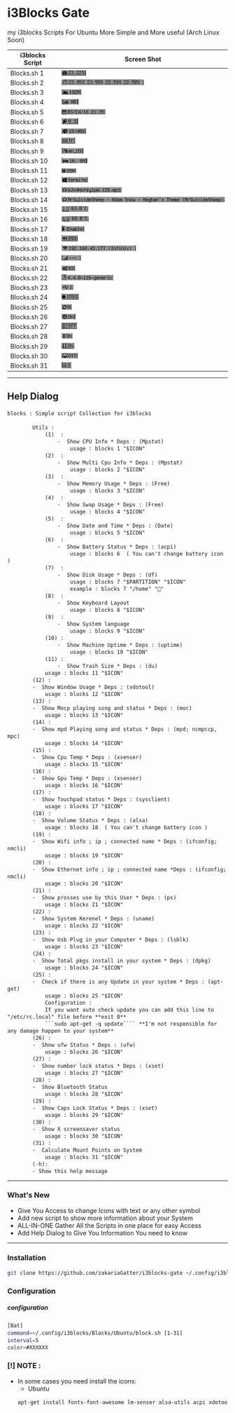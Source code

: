 # i3Blocks Gate 

my i3blocks Scripts For Ubuntu More Simple and More useful (Arch Linux Soon)

| i3blocks Script |  Screen Shot |
|-----------------|--------------|
| Blocks.sh 1     | ![img](./screenshot/cpu.png)
| Blocks.sh 2     | ![img](./screenshot/cpus.png)
| Blocks.sh 3     | ![img](./screenshot/mem.png)
| Blocks.sh 4     | ![img](./screenshot/swap.png)
| Blocks.sh 5     | ![img](./screenshot/date.png)
| Blocks.sh 6     | ![img](./screenshot/bat.png)
| Blocks.sh 7     | ![img](./screenshot/disk.png)
| Blocks.sh 8     | ![img](./screenshot/key.png)
| Blocks.sh 9     | ![img](./screenshot/long.png)
| Blocks.sh 10    | ![img](./screenshot/uptime.png)
| Blocks.sh 11    | ![img](./screenshot/trash.png)
| Blocks.sh 12    | ![img](./screenshot/window.png)
| Blocks.sh 13    | ![img](./screenshot/mocp.png)
| Blocks.sh 14    | ![img](./screenshot/mpd.png)
| Blocks.sh 15    | ![img](./screenshot/cpu-temp.png)
| Blocks.sh 16    | ![img](./screenshot/gpu-temp.png)
| Blocks.sh 17    | ![img](./screenshot/mouse.png)
| Blocks.sh 18    | ![img](./screenshot/vol.png)
| Blocks.sh 19    | ![img](./screenshot/wifi.png)
| Blocks.sh 20    | ![img](./screenshot/ethernet.png)
| Blocks.sh 21    | ![img](./screenshot/ps.png)
| Blocks.sh 22    | ![img](./screenshot/kernel.png)
| Blocks.sh 23    | ![img](./screenshot/usb.png)
| Blocks.sh 24    | ![img](./screenshot/pkgs.png)
| Blocks.sh 25    | ![img](./screenshot/update.png)
| Blocks.sh 26    | ![img](./screenshot/ufw.png)
| Blocks.sh 27    | ![img](./screenshot/numlock.png)
| Blocks.sh 28    | ![img](./screenshot/bluetooth.png)
| Blocks.sh 29    | ![img](./screenshot/caplock.png)
| Blocks.sh 30    | ![img](./screenshot/x-screensaver.png)
| Blocks.sh 31    | ![img](./screenshot/mount.png)

---
## Help Dialog
```
blocks : Simple script Collection for i3blocks 

        Utils : 
            (1)  :
                -  Show CPU Info * Deps : (Mpstat)
                    usage : blocks 1 "$ICON"
            (2)  :
                -  Show Multi Cpu Info * Deps : (Mpstat)
                    usage : blocks 2 "$ICON"
            (3)  :
                -  Show Memory Usage * Deps : (Free)
                    usage : blocks 3 "$ICON"
            (4)  :
                -  Show Swap Usage * Deps : (Free)
                    usage : blocks 4 "$ICON"
            (5)  :
                -  Show Date and Time * Deps : (Date)
                    usage : blocks 5 "$ICON"
            (6)  :
                -  Show Battery Status * Deps : (acpi)
                    usage : blocks 6  ( You can't change battery icon )
            (7)  :
                -  Show Disk Usage * Deps : (df)
                    usage : blocks 7 "$PARTITION" "$ICON" 
                    example : blocks 7 "/home" ""
            (8)  :
                -  Show Keyboard Layout
                    usage : blocks 8 "$ICON"
            (9)  :
                -  Show System language
                    usage : blocks 9 "$ICON"
            (10) :
                -  Show Machine Uptime * Deps : (uptime)
                    usage : blocks 10 "$ICON"
            (11) :
                -  Show Trash Size * Deps : (du)
		    usage : blocks 11 "$ICON"
	    (12) :
		-  Show Window Usage * Deps : (xdotool)
		    usage : blocks 12 "$ICON"
	    (13) :
		-  Show Mocp playing song and status * Deps : (moc)
		    usage : blocks 13 "$ICON"
	    (14) :
		-  Show mpd Playing song and status * Deps : (mpd; ncmpccp, mpc)
		    usage : blocks 14 "$ICON"
	    (15) :
		-  Show Cpu Temp * Deps : (xsenser)
		    usage : blocks 15 "$ICON"
	    (16) :
		-  Show Gpu Temp * Deps : (xsenser)
		    usage : blocks 16 "$ICON"
	    (17) :
		-  Show Touchpad status * Deps : (sysclient)
		    usage : blocks 17 "$ICON"
	    (18) :
		-  Show Volume Status * Deps : (alsa)
		    usage : blocks 18  ( You can't change battery icon )
	    (19) :
		-  Show Wifi info ; ip ; connected name * Deps : (ifconfig; nmcli)
		    usage : blocks 19 "$ICON"
	    (20) :
		-  Show Ethernet info ; ip ; connected name *Deps : (ifconfig; nmcli)
		    usage : blocks 20 "$ICON"
	    (21) :
		-  Show prosses use by this User * Deps : (ps)
		    usage : blocks 21 "$ICON"
	    (22) :
		-  Show System Kerenel * Deps : (uname)
		    usage : blocks 22 "$ICON"
	    (23) :
		-  Show Usb Plug in your Computer * Deps : (lsblk)
		    usage : blocks 23 "$ICON"
	    (24) :
		-  Show Total pkgs install in your system * Deps : (dpkg)
		    usage : blocks 24 "$ICON"
	    (25) :
		-  Check if there is any Update in your system * Deps : (apt-get)
		    usage : blocks 25 "$ICON"
		    Configuration : 
			If you want auto check update you can add this line to "/etc/rc.local" file before **exit 0**
			```sudo apt-get -q update```` **I'm not responsible for any damage happen to your system**
	    (26) :
		-  Show ufw Status * Deps : (ufw)
		    usage : blocks 26 "$ICON"
	    (27) :
		-  Show number lock status * Deps : (xset)
		    usage : blocks 27 "$ICON"
	    (28) :
		-  Show Bluetooth Status 
		    usage : blocks 28 "$ICON"
	    (29) :
		-  Show Caps Lock Status * Deps : (xset)
		    usage : blocks 29 "$ICON"
	    (30) :
		-  Show X screensaver status
		    usage : blocks 30 "$ICON"
	    (31) :
		-  Calculate Mount Points on System 
		    usage : blocks 31 "$ICON"
	    (-h): 
		- Show this help message 
```
---

### What's New 

* Give You Access to change Icons with text or any other symbol 
* Add new script to show more information about your System 
* ALL-IN-ONE Gather All the Scripts in one place for easy Access 
* Add Help Dialog to Give You Information You need to know 

---

### Installation 

```bash 
git clone https://github.com/zakariaGatter/i3blocks-gate ~/.config/i3blocks/Blocks 
```

### Configuration 

##### configuration
```sh
[Bat]
command=~/.config/i3blocks/Blocks/Ubuntu/block.sh [1-31]
interval=5
color=#XXXXXX
```

### [!] NOTE :
- In some cases you need install the icons:
  - Ubuntu
  ```sh
  apt-get install fonts-font-awesome lm-senser alsa-utils acpi xdotool mpd mpc ncmpcpp moc sysstat
  ```
